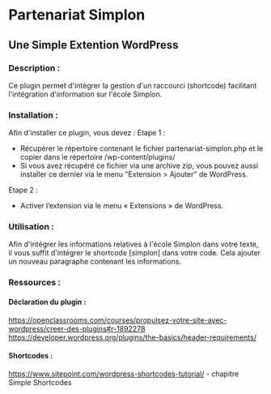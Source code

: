 # Partenariat Simplon
## Une Simple Extention WordPress

### Description :
Ce plugin permet d'intégrer la gestion d'un raccourci (shortcode) facilitant l'intégration d'information sur l'école Simplon.


### Installation :
Afin d'installer ce plugin, vous devez :
  Etape 1 :
  - Récupérer le répertoire contenant le fichier partenariat-simplon.php et le copier dans le répertoire /wp-content/plugins/
  - Si vous avez récupéré ce fichier via une archive zip, vous pouvez aussi installer ce dernier via le menu "Extension > Ajouter" de WordPress.

  Etape 2 :
  - Activer l’extension via le menu « Extensions » de WordPress.


### Utilisation :
Afin d'intégrer les informations relatives à l'école Simplon dans votre texte, il vous suffit d'intégrer le shortcode [simplon] dans votre code. Cela ajouter un nouveau paragraphe contenant les informations.


### Ressources :
#### Déclaration du plugin :
https://openclassrooms.com/courses/propulsez-votre-site-avec-wordpress/creer-des-plugins#r-1892278  
https://developer.wordpress.org/plugins/the-basics/header-requirements/

#### Shortcodes :
https://www.sitepoint.com/wordpress-shortcodes-tutorial/ - chapitre Simple Shortcodes
